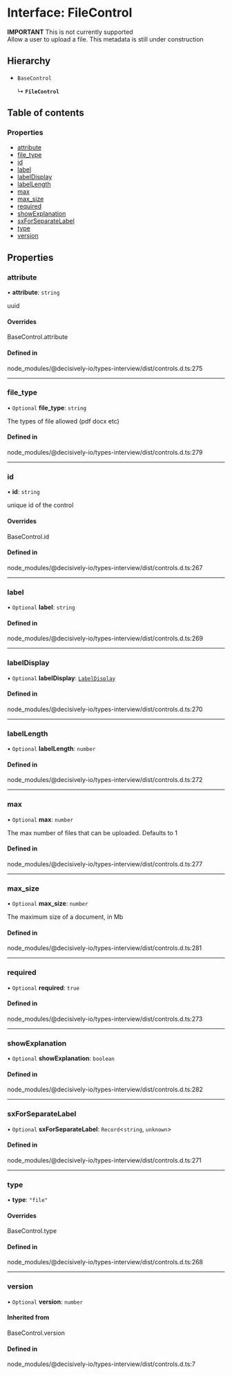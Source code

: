 # Interface: FileControl

**IMPORTANT** This is not currently supported\
Allow a user to upload a file. This metadata is still under construction

## Hierarchy

- `BaseControl`

  ↳ **`FileControl`**

## Table of contents

### Properties

- [attribute](../wiki/FileControl#attribute)
- [file\_type](../wiki/FileControl#file_type)
- [id](../wiki/FileControl#id)
- [label](../wiki/FileControl#label)
- [labelDisplay](../wiki/FileControl#labeldisplay)
- [labelLength](../wiki/FileControl#labellength)
- [max](../wiki/FileControl#max)
- [max\_size](../wiki/FileControl#max_size)
- [required](../wiki/FileControl#required)
- [showExplanation](../wiki/FileControl#showexplanation)
- [sxForSeparateLabel](../wiki/FileControl#sxforseparatelabel)
- [type](../wiki/FileControl#type)
- [version](../wiki/FileControl#version)

## Properties

### attribute

• **attribute**: `string`

uuid

#### Overrides

BaseControl.attribute

#### Defined in

node_modules/@decisively-io/types-interview/dist/controls.d.ts:275

___

### file\_type

• `Optional` **file\_type**: `string`

The types of file allowed (pdf docx etc)

#### Defined in

node_modules/@decisively-io/types-interview/dist/controls.d.ts:279

___

### id

• **id**: `string`

unique id of the control

#### Overrides

BaseControl.id

#### Defined in

node_modules/@decisively-io/types-interview/dist/controls.d.ts:267

___

### label

• `Optional` **label**: `string`

#### Defined in

node_modules/@decisively-io/types-interview/dist/controls.d.ts:269

___

### labelDisplay

• `Optional` **labelDisplay**: [`LabelDisplay`](../wiki/Exports#labeldisplay)

#### Defined in

node_modules/@decisively-io/types-interview/dist/controls.d.ts:270

___

### labelLength

• `Optional` **labelLength**: `number`

#### Defined in

node_modules/@decisively-io/types-interview/dist/controls.d.ts:272

___

### max

• `Optional` **max**: `number`

The max number of files that can be uploaded. Defaults to 1

#### Defined in

node_modules/@decisively-io/types-interview/dist/controls.d.ts:277

___

### max\_size

• `Optional` **max\_size**: `number`

The maximum size of a document, in Mb

#### Defined in

node_modules/@decisively-io/types-interview/dist/controls.d.ts:281

___

### required

• `Optional` **required**: ``true``

#### Defined in

node_modules/@decisively-io/types-interview/dist/controls.d.ts:273

___

### showExplanation

• `Optional` **showExplanation**: `boolean`

#### Defined in

node_modules/@decisively-io/types-interview/dist/controls.d.ts:282

___

### sxForSeparateLabel

• `Optional` **sxForSeparateLabel**: `Record`<`string`, `unknown`\>

#### Defined in

node_modules/@decisively-io/types-interview/dist/controls.d.ts:271

___

### type

• **type**: ``"file"``

#### Overrides

BaseControl.type

#### Defined in

node_modules/@decisively-io/types-interview/dist/controls.d.ts:268

___

### version

• `Optional` **version**: `number`

#### Inherited from

BaseControl.version

#### Defined in

node_modules/@decisively-io/types-interview/dist/controls.d.ts:7
